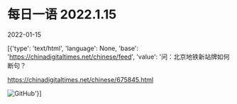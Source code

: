 # 每日一语 2022.1.15

2022-01-15

[{'type': 'text/html', 'language': None, 'base': 'https://chinadigitaltimes.net/chinese/feed', 'value': '问：北京地铁新站牌如何断句？

https://chinadigitaltimes.net/chinese/675845.html

![GitHub](https://chinadigitaltimes.net/chinese/files/2022/01/20220115_dailyquote.png)'}]